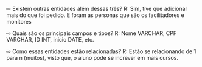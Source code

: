 ⇨ Existem outras entidades além dessas três? R: Sim, tive que adicionar mais do que foi pedido. E foram as personas que são os facilitadores e monitores


⇨ Quais são os principais campos e tipos?  R: Nome VARCHAR, CPF VARCHAR, ID INT, inicio DATE, etc.


⇨ Como essas entidades estão relacionadas? R: Estão se relacionando de 1 para n (muitos), visto que, o aluno pode se increver em mais cursos.
